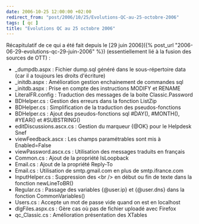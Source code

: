 ```yaml
---
date: 2006-10-25 12:00:00 +02:00
redirect_from: "post/2006/10/25/Evolutions-QC-au-25-octobre-2006"
tags: [ qc ]
title: "Evolutions QC au 25 octobre 2006"
---
```


Récapitulatif de ce qui a été fait depuis le [29 juin 2006]({% post_url "2006-06-29-evolutions-qc-29-juin-2006" %})
(essentiellement lié à la fusion des sources de OTT) :

* _dumpdb.aspx : Fichier dump.sql généré dans le sous-répertoire data
(car il a toujours les droits d'écriture)
* _initdb.aspx : Amélioration gestion enchainement de commandes sql
* _initdb.aspx : Prise en compte des instructions MODIFY et RENAME
* LiteralFR.config : Traduction des messages de la boite
Classic.Password
* BDHelper.cs : Gestion des erreurs dans la fonction ListZip
* BDHelper.cs : Simplification de la traduction des
pseudos-fonctions
* BDHelper.cs : Ajout des pseudos-fonctions sql #DAY(), #MONTH(),
#YEAR() et #SUBSTRING()
* editDiscussions.ascx.cs : Gestion du marqueur {@OK} pour le Helpdesk
Snef
* viewFeedback.ascx : Les champs paramétrables sont mis à
Enabled=False
* viewPassword.ascx.cs : Utilisation des messages traduits en
français
* Common.cs : Ajout de la propriété IsLoopback
* Email.cs : Ajout de la propriété Reply-To
* Email.cs : Utilisation de smtp.gmail.com en plus de
smtp.ifrance.com
* InputHelper.cs : Suppression des &lt;br /&gt; en début ou fin de texte
dans la fonction newLineToBR()
* Regular.cs : Passage des variables {@user.ip} et {@user.dns} dans la
fonction CommonVariables()
* Users.cs : Accepte un mot de passe vide quand on est en localhost
* dlgFiles.aspx.cs : Gère cas où pas de fichier uploadé avec
Firefox
* qc_Classic.cs : Amélioration présentation des XTables
